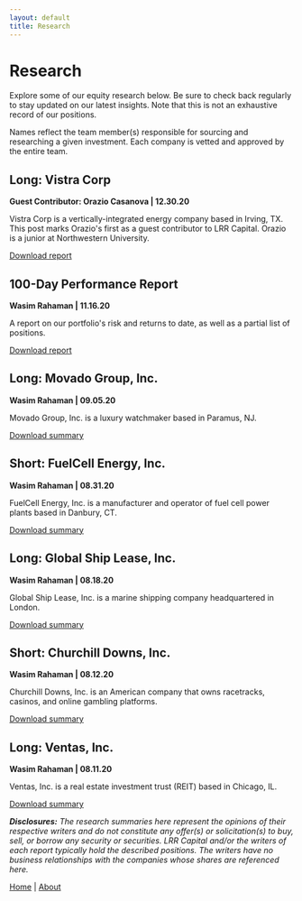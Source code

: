 ```yaml
---
layout: default
title: Research
---
```

# Research

Explore some of our equity research below. Be sure to check back regularly to stay updated on our latest insights. Note that this is not an exhaustive record of our positions.

Names reflect the team member(s) responsible for sourcing and researching a given investment. Each company is vetted and approved by the entire team. 

## Long: Vistra Corp

<b> Guest Contributor: Orazio Casanova | 12.30.20 </b>

Vistra Corp is a vertically-integrated energy company based in Irving, TX. This post marks Orazio's first as a guest contributor to LRR Capital. Orazio is a junior at Northwestern University.

[Download report](/files/LRR_Guest-OC_Long_Vistra_Corp.pdf)

## 100-Day Performance Report

<b> Wasim Rahaman | 11.16.20 </b> 

A report on our portfolio's risk and returns to date, as well as a partial list of positions.

[Download report](/files/LRR_WIR_100DayReport.pdf)


## Long: Movado Group, Inc. 

<b> Wasim Rahaman | 09.05.20 </b> 

Movado Group, Inc. is a luxury watchmaker based in Paramus, NJ.

[Download summary](/files/LRR_WIR_LONG_MovadoGroup_Inc.pdf)


## Short: FuelCell Energy, Inc. 

<b> Wasim Rahaman | 08.31.20 </b> 

FuelCell Energy, Inc. is a manufacturer and operator of fuel cell power plants based in Danbury, CT.

[Download summary](/files/LRR_WIR_Short_FuelCellEnergy_Inc.pdf)


## Long: Global Ship Lease, Inc.

<b> Wasim Rahaman | 08.18.20 </b>

Global Ship Lease, Inc. is a marine shipping company headquartered in London. 

[Download summary](/files/LRR_WIR_LONG_GlobalShipLease_Inc_Presentation.pdf)


## Short: Churchill Downs, Inc. 

<b> Wasim Rahaman | 08.12.20 </b>

Churchill Downs, Inc. is an American company that owns racetracks, casinos, and online gambling platforms.

[Download summary](/files/LRR_WIR_Short_ChurchillDowns_Inc.pdf)


## Long: Ventas, Inc.

<b>Wasim Rahaman | 08.11.20 </b>

Ventas, Inc. is a real estate investment trust (REIT) based in Chicago, IL.

[Download summary](/files/LRR_WIR_LONG_Ventas_Inc.pdf)



<i><b>Disclosures:</b> The research summaries here represent the opinions of their respective writers and do not constitute any offer(s) or solicitation(s) to buy, sell, or borrow any security or securities. LRR Capital and/or the writers of each report typically hold the described positions. The writers have no business relationships with the companies whose shares are referenced here.</i> 


<a href="/index">Home</a> | <a href="/about">About</a>
